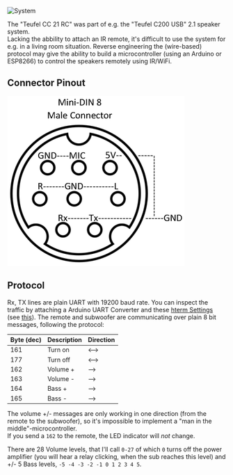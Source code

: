 ![System](https://images-na.ssl-images-amazon.com/images/I/41LF%2BbP1QDL._SY355_.jpg)

The "Teufel CC 21 RC" was part of e.g. the "Teufel C200 USB" 2.1 speaker system.  
Lacking the abbility to attach an IR remote, it's difficult to use the system for e.g. in a living room situation. Reverse engineering the (wire-based) protocol may give the ability to build a microcontroller (using an Arduino or ESP8266) to control the speakers remotely using IR/WiFi.

## Connector Pinout

![Pinout][pinout]

## Protocol

Rx, TX lines are plain UART with 19200 baud rate. You can inspect the traffic by attaching a Arduino UART Converter and these [hterm  Settings][htermsettings] (see [this][1]). The remote and subwoofer are communicating over plain 8 bit messages, following the protocol:

| Byte (dec) | Description | Direction |
|------------|-------------|-----------|
| 161        | Turn on     | <-->      |
| 177        | Turn off    | <-->      |
| 162        | Volume +    | -->       |
| 163        | Volume -    | -->       |
| 164        | Bass +      | -->       |
| 165        | Bass -      | -->       |

The volume +/- messages are only working in one direction (from the remote to the subwoofer), so it's impossible to implement a "man in the middle"-microcontroller.  
If you send a `162` to the remote, the LED indicator will *not* change.

There are 28 Volume levels, that I'll call `0-27` of which `0` turns off the power amplifier (you will hear a relay clicking, when the sub reaches this level) and +/- 5 Bass levels, `-5 -4 -3 -2 -1 0 1 2 3 4 5`.


[htermsettings]: /docs/hterm.png
[pinout]: /docs/Pinout.png
[1]: /docs/Debug-Circuit.jpg
